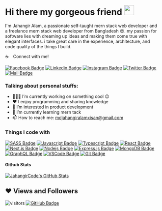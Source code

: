 <h1>Hi there my gorgeous friend  <img height='32em' src='https://user-images.githubusercontent.com/1303154/88677602-1635ba80-d120-11ea-84d8-d263ba5fc3c0.gif'/></h1>

<p>I'm Jahangir Alam, a passionate self-taught mern stack web developer and a freelance mern stack web developer from Bangladesh 😉. my passion for software lies with dreaming up ideas and making them come true with elegant interfaces. i take great care in the experience, architecture, and code quality of the things I build.</p>


:coffee:&emsp;Connect with me!</h3>

[![Facebook Badge](https://img.shields.io/badge/Facebook-1877F2?style=for-the-badge&logo=facebook&logoColor=white)](https://www.facebook.com/jahangirAxisan) [![Linkedin Badge](https://img.shields.io/badge/LinkedIn-0077B5?style=for-the-badge&logo=linkedin&logoColor=white)](https://www.linkedin.com/in/jahangiraxisan/) [![Instagram Badge](https://img.shields.io/badge/Instagram-E4405F?style=for-the-badge&logo=instagram&logoColor=white)](https://www.instagram.com/jahangiraxisan/) [![Twitter Badge](https://img.shields.io/badge/Twitter-1DA1F2?style=for-the-badge&logo=twitter&logoColor=white)](https://twitter.com/jahangiraxisan) [![Mail Badge](https://img.shields.io/badge/Gmail-D14836?style=for-the-badge&logo=gmail&logoColor=white)](mailto:mdjahangiralamxisan@gmail.com)


<h3>Talking about personal stuffs:</h3>

- 👨🏽‍💻 I’m currently working on something cool 😉
- ♥️ I enjoy programming and sharing knowledge
- 👀 I’m interested in product development
- 🌱 I’m currently learning mern tack
- 📫 How to reach me: mdjahangiralamxisan@gmail.com

#### <h3>Things I code with</h3>

[![SASS Badge](https://img.shields.io/badge/Sass-CC6699?style=for-the-badge&logo=sass&logoColor=white)](#) [![Javascript Badge](https://img.shields.io/badge/-Javascript-F0DB4F?style=for-the-badge&labelColor=black&logo=javascript&logoColor=F0DB4F)](#) [![Typescript Badge](https://img.shields.io/badge/-Typescript-007acc?style=for-the-badge&labelColor=black&logo=typescript&logoColor=007acc)](#) [![React Badge](https://img.shields.io/badge/-React-61DBFB?style=for-the-badge&labelColor=black&logo=react&logoColor=61DBFB)](#) [![Next.js Badge](https://img.shields.io/badge/next.js-000000?style=for-the-badge&logo=nextdotjs&logoColor=white)](#) [![Nodejs Badge](https://img.shields.io/badge/-Nodejs-3C873A?style=for-the-badge&labelColor=black&logo=node.js&logoColor=3C873A)](#) [![Express.js Badge](https://img.shields.io/badge/Express.js-000000?style=for-the-badge&logo=express&logoColor=white)](#) [![MongoDB Badge](https://img.shields.io/badge/MongoDB-4EA94B?style=for-the-badge&logo=mongodb&logoColor=white)](#) [![GraphQL Badge](https://img.shields.io/badge/-GraphQl-e535ab?style=for-the-badge&labelColor=black&logo=node.js&logoColor=e535ab)](#) [![VSCode Badge](https://img.shields.io/badge/Visual_Studio-5C2D91?style=for-the-badge&logo=visual%20studio&logoColor=white)](#) [![Git Badge](https://img.shields.io/badge/Git-F05032?style=for-the-badge&logo=git&logoColor=white)](#)

#### Github Stats

<!-- ![JahangirCodes's github stats](https://github-readme-stats.vercel.app/api?username=JahangirCode&count_private=true&theme=tokyonight&hide=contribs,prs) -->

<a href="https://github.com/JahangirCode/JahangirCode">
  <img align="center" src="https://github-readme-stats.vercel.app/api?username=JahangirCode&show_icons=true&line_height=27&count_private=true&title_color=ffffff&text_color=c9cacc&icon_color=2bbc8a&bg_color=1d1f21" alt="JahangirCode's GitHub Stats" />
</a>

<!-- <a href="https://github.com/JahangirCode/JahangirCode">
  <img align="center" src="https://github-readme-stats.vercel.app/api/top-langs/?username=JahangirCode&hide=java,html,tex&title_color=ffffff&text_color=c9cacc&icon_color=2bbc8a&bg_color=1d1f21&langs_count=3" />
</a> -->


## ❤ Views and Followers

![visitors](https://visitor-badge.glitch.me/badge?page_id=JahangirCode.JahangirCode) <a href="https://github.com/JahangirCode?tab=followers"><img src="https://img.shields.io/github/followers/JahangirCode?label=Followers&style=social" alt="GitHub Badge"></a>
